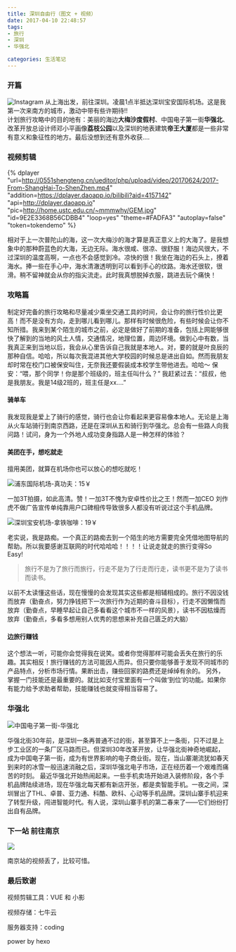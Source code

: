 ```yaml
---
title: 深圳自由行（图文 + 视频）
date: 2017-04-10 22:48:57
tags:
- 旅行
- 深圳
- 华强北

categories: 生活笔记
---
```

### 开篇
![Instagram](http://oe3vwrk94.bkt.clouddn.com/traval-in-shenzheng.png)
从上海出发，前往深圳。凌晨1点半抵达深圳宝安国际机场。这是我第一次来南方的城市，激动中带有些许期待!!<br>计划旅行攻略中的目的地有：美丽的海边**大梅沙度假村**、中国电子第一街**华强北**、改革开放总设计师邓小平画像**荔枝公园**以及深圳的地表建筑**帝王大厦**都是一些非常有意义和象征性的地方。最后没想到还有意外收获....
<!-- more -->

### 视频剪辑
	
{% dplayer "url=http://0551shengteng.cn/ueditor/php/upload/video/20170624/2017-From-ShangHai-To-ShenZhen.mp4" "addition=https://dplayer.daoapp.io/bilibili?aid=4157142" "api=http://dplayer.daoapp.io" "pic=http://home.ustc.edu.cn/~mmmwhy/GEM.jpg" "id=9E2E3368B56CDBB4" "loop=yes" "theme=#FADFA3" "autoplay=false" "token=tokendemo" %}


<!-- <video src="http://oe3vwrk94.bkt.clouddn.com/ShenZhen-video.mp4" controls="controls" autoplay="true" width="100%"></video> -->

相对于上一次普陀山的海，这一次大梅沙的海才算是真正意义上的大海了。是我想象中的那种蔚蓝色的大海，无边无际。海水很咸、很凉、很舒服！海边风很大，不过深圳的温度高啊，一点也不会感觉到冷。凉快的很！我坐在海边的石头上，撩着海水。捧一些在手心中，海水清澈透明到可以看到手心的纹路。海水还很软，很滑。稍不留神就会从你的指尖流走。此时我真想脱掉衣服，跳进去玩个痛快！



### 攻略篇
制定好完备的旅行攻略和尽量减少乘坐交通工具的时间，会让你的旅行性价比更高！而不是没有方向，走到哪儿看到哪儿。那样有时候很危险，有些时候会让你不知所措。我来到某个陌生的城市之前，必定是做好了前期的准备，包括上网能够很快了解到的当地的风土人情，交通情况，地理位置，周边环境。做到心中有数，当我真正来到当地以后，我会从心里告诉自己我就是本地人。对，要的就是叶良辰的那种自信。哈哈，所以每次我混进其他大学校园的时候总是进出自如。然而我朋友却时常在校门口被保安叫住，无奈我还要假装成本校学生带他进去。哈哈～
保安：“喂，那个同学！你是那个班级的，班主任叫什么？”
我赶紧过去：“叔叔，他是我朋友。我是14级2班的，班主任是xx....”


#### 骑单车

我发现我是爱上了骑行的感觉，骑行也会让你看起来更容易像本地人。无论是上海从火车站骑行到南京西路，还是在深圳从五和骑行到华强北。总会有一些路人向我问路！试问，身为一个外地人成功变身指路人是一种怎样的体验？


#### 美团在手，想吃就走

擅用美团，就算在机场你也可以放心的想吃就吃！

![浦东国际机场-真功夫：15￥](http://oe3vwrk94.bkt.clouddn.com/%E6%B5%A6%E4%B8%9C%E5%9B%BD%E9%99%85%E6%9C%BA%E5%9C%BA-%E7%9C%9F%E5%8A%9F%E5%A4%AB.jpg)

一加3T拍摄，如此高清。赞！一加3T不愧为安卓性价比之王！然而一加CEO	刘作虎不做广告宣传单纯靠用户口碑相传导致很多人都没有听说过这个手机品牌。

![深圳宝安机场-拿铁咖啡：19￥](http://oe3vwrk94.bkt.clouddn.com/%E6%B7%B1%E5%9C%B3%E5%AE%9D%E5%AE%89%E6%9C%BA%E5%9C%BA-%E6%B1%89%E5%A0%A1%E7%8E%8B.jpg)

老实说，我是路痴。一个真正的路痴去到一个陌生的地方需要完全凭借地图导航的帮助。所以我要感谢互联网的时代哈哈哈！！！！让说走就走的旅行变得So Easy!

> 旅行不是为了旅行而旅行，行走不是为了行走而行走，读书更不是为了读书而读书。


以前不太读懂这些话，现在慢慢的会发现其实这些都是相辅相成的。旅行不因没钱而放弃（勤奋点，努力挣钱把下一次旅行作为近期的奋斗目标），行走不因懒惰而放弃（勤奋点，早睡早起让自己多看看这个城市不一样的风景），读书不因枯燥而放弃（勤奋点，多看多想用别人优秀的思想来补充自己匮乏的大脑）

#### 边旅行赚钱

这个想法一听，可能你会觉得我在说笑。或者你觉得那样可能会丢失在旅行的乐趣。其实相反！旅行赚钱的方法可能因人而异。但只要你能够善于发现不同城市的产品特点，分析市场行情。果断出击，赚些回家的路费还是绰绰有余的。
另外，掌握一门技能还是最重要的。就比如支付宝里面有一个叫做‘到位’的功能。如果你有能力给予求助者帮助，技能赚钱也就变得相当容易了。

### 华强北

![中国电子第一街-华强北](http://static.oneplus.cn/data/attachment/forum/201706/10/144951zvv8xl3jj01vgzxx.jpg.w_768.jpg)

 华强北街30年前，是深圳一条再普通不过的街，甚至算不上一条街，只不过是上步工业区的一条厂区马路而已。但深圳30年改革开放，让华强北街神奇地崛起，成为中国电子第一街，成为有世界影响的电子商业街。现在，当山寨潮流犹如春天到来时的冰雪一般迅速消融之后，深圳华强北电子市场，正在经历着一个艰难而痛苦的时刻。
  最近华强北开始热闹起来。一些手机卖场开始进入装修阶段，各个手机品牌陆续进场，现在华强北每天都有新店开张，都是卖智能手机。一夜之间，深圳冒出了THL、卓普、亚力通、科酷、欧科、心动等手机品牌。深圳山寨手机迎来了转型升级，闯进智能时代。有人说，深圳山寨手机的第二春来了——它们纷纷打出自有品牌。


### 下一站 前往南京

![](http://static.oneplus.cn/data/attachment/forum/201704/16/234232wjzihyzg8bghqyyp.jpg.w_768.jpg)

  南京站的视频丢了，比较可惜。

### 最后致谢

视频剪辑工具：VUE 和 小影

视频存储：七牛云

服务器支持：coding

power by hexo
